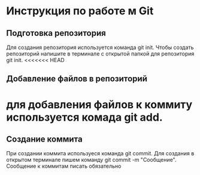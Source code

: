 # Инструкция по работе м Git

## Подготовка репозитория
Для создания  репозитория используется команда git init. Чтобы создать репозиторий  напишите в терминале с открытой  папкой для репозитория git init.
<<<<<<< HEAD
## Добавление файлов в репозиторий

для добавления файлов к коммиту используется комада git add.
=======


## Создание коммита
При создании коммита используеся команда git commit. Для создания в открытом терминале пишем команду git commit -m "Сообщение". Сообщение к коммитам писать обязательно

